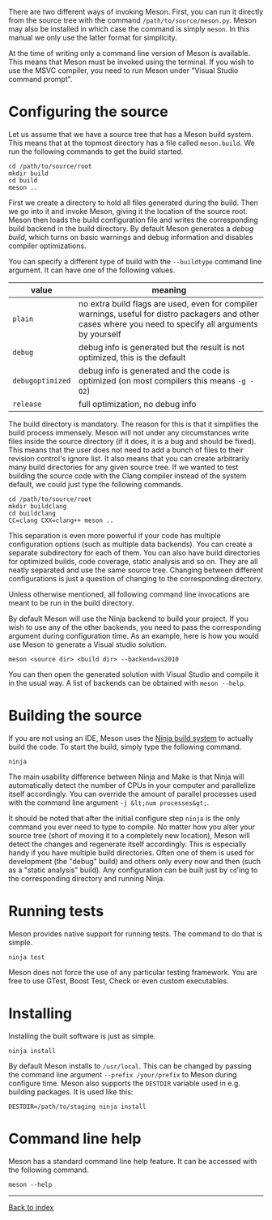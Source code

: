There are two different ways of invoking Meson. First, you can run it directly from the source tree with the command `/path/to/source/meson.py`. Meson may also be installed in which case the command is simply `meson`. In this manual we only use the latter format for simplicity.

At the time of writing only a command line version of Meson is available. This means that Meson must be invoked using the terminal. If you wish to use the MSVC compiler, you need to run Meson under "Visual Studio command prompt".

Configuring the source
==

Let us assume that we have a source tree that has a Meson build system. This means that at the topmost directory has a file called `meson.build`. We run the following commands to get the build started.

    cd /path/to/source/root
    mkdir build
    cd build
    meson ..

First we create a directory to hold all files generated during the build. Then we go into it and invoke Meson, giving it the location of the source root. Meson then loads the build configuration file and writes the corresponding build backend in the build directory. By default Meson generates a *debug build*, which turns on basic warnings and debug information and disables compiler optimizations. 

You can specify a different type of build with the `--buildtype` command line argument. It can have one of the following values.

value | meaning
------|--------
`plain` | no extra build flags are used, even for compiler warnings, useful for distro packagers and other cases where you need to specify all arguments by yourself
`debug` | debug info is generated but the result is not optimized, this is the default
`debugoptimized` | debug info is generated and the code is optimized (on most compilers this means `-g -O2`)
`release` | full optimization, no debug info

The build directory is mandatory. The reason for this is that it simplifies the build process immensely. Meson will not under any circumstances write files inside the source directory (if it does, it is a bug and should be fixed). This means that the user does not need to add a bunch of files to their revision control's ignore list. It also means that you can create arbitrarily many build directories for any given source tree. If we wanted to test building the source code with the Clang compiler instead of the system default, we could just type the following commands.

    cd /path/to/source/root
    mkdir buildclang
    cd buildclang
    CC=clang CXX=clang++ meson ..

This separation is even more powerful if your code has multiple configuration options (such as multiple data backends). You can create a separate subdirectory for each of them. You can also have build directories for optimized builds, code coverage, static analysis and so on. They are all neatly separated and use the same source tree. Changing between different configurations is just a question of changing to the corresponding directory.

Unless otherwise mentioned, all following command line invocations are meant to be run in the build directory.

By default Meson will use the Ninja backend to build your project. If you wish to use any of the other backends, you need to pass the corresponding argument during configuration time. As an example, here is how you would use Meson to generate a Visual studio solution.

    meson <source dir> <build dir> --backend=vs2010

You can then open the generated solution with Visual Studio and compile it in the usual way. A list of backends can be obtained with `meson --help`.

Building the source
==

If you are not using an IDE, Meson uses the [Ninja build system](http://martine.github.com/ninja/) to actually build the code. To start the build, simply type the following command.

    ninja

The main usability difference between Ninja and Make is that Ninja will automatically detect the number of CPUs in your computer and parallelize itself accordingly. You can override the amount of parallel processes used with the command line argument `-j &lt;num processes&gt;`.

It should be noted that after the initial configure step `ninja` is the only command you ever need to type to compile. No matter how you alter your source tree (short of moving it to a completely new location), Meson will detect the changes and regenerate itself accordingly. This is especially handy if you have multiple build directories. Often one of them is used for development (the "debug" build) and others only every now and then (such as a "static analysis" build). Any configuration can be built just by `cd`'ing to the corresponding directory and running Ninja.

Running tests
==

Meson provides native support for running tests. The command to do that is simple.

    ninja test

Meson does not force the use of any particular testing framework. You are free to use GTest, Boost Test, Check or even custom executables.

Installing
==

Installing the built software is just as simple.

    ninja install

By default Meson installs to `/usr/local`. This can be changed by passing the command line argument `--prefix /your/prefix` to Meson during configure time. Meson also supports the `DESTDIR` variable used in e.g. building packages. It is used like this:

    DESTDIR=/path/to/staging ninja install

Command line help
==

Meson has a standard command line help feature. It can be accessed with the following command.

    meson --help

---

[Back to index](Manual)